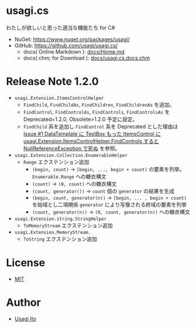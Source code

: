 # usagi.cs

わたしが欲しいと思った適当な機能たち for C#

- NuGet: https://www.nuget.org/packages/usagi/
- GitHub: https://github.com/usagi/usagi.cs/
    - docs( Online Markdown ): [docs/Home.md](docs/Home.md)
    - docs( chm; for Download ): [docs/usagi.cs.docs.chm](docs/usagi.cs.docs.chm)

# Release Note 1.2.0

- `usagi.Extension.ItemsControlHelper`
    - `FindChild`, `FindChildAs`, `FindChildren`, `FindChildrenAs` を追加。
    - `FindControl`, `FindControlAs`, `FindControls`, `FindControlsAs` を Deprecated=1.2.0, Obsolete>1.2.0 予定に設定。
    - `FindChild` 系を追加し `FindControl` 系を Deprecated とした理由は [Issue #1 DataTemplate に TextBox もった ItemsControl に usagi.Extension.ItemsControlHelper.FindControls すると NullReferenceException で死ぬ](https://github.com/usagi/usagi.cs/issues/1) を参照。 
- `usagi.Extension.Collection.EnumerableHelper`
    - `Range` エクステンション追加
        - `(begin, count)` -> `[begin, ..., begin + count)` の要素を列挙。 `Enumerable.Range` への糖衣構文
        - `(count)` -> `(0, count)` への糖衣構文
        - `(count, generator())` -> `count` 個の `generator` の結果を生成
        - `(begin, count, generator(n))` -> `[begin, ... , begin + count)` を始域とし二項関係 `generator` により写像される終域の要素を列挙
        - `(count, generator(n))` -> `(0, count, generator(n))` への糖衣構文
- `usagi.Extension.string.StringHelper`
    - `ToMemoryStream` エクステンション追加
- `usagi.Extension.MemoryStream.`
    - `ToString` エクステンション追加

# License

- [MIT](LICENSE.md)

# Author

- [Usagi Ito](https://github.com/usagi/)
